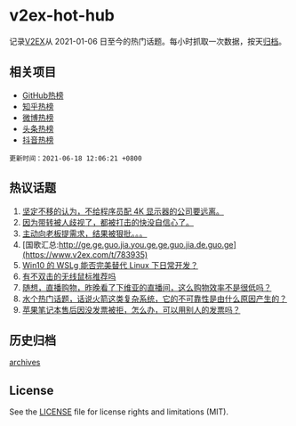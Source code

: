 # v2ex-hot-hub

 记录[V2EX](https://www.v2ex.com/)从 2021-01-06 日至今的热门话题。每小时抓取一次数据，按天[归档](archives)。
 
 ## 相关项目

- [GitHub热榜](https://github.com/lonnyzhang423/github-hot-hub)
- [知乎热榜](https://github.com/lonnyzhang423/zhihu-hot-hub)
- [微博热榜](https://github.com/lonnyzhang423/weibo-hot-hub)
- [头条热榜](https://github.com/lonnyzhang423/toutiao-hot-hub)
- [抖音热榜](https://github.com/lonnyzhang423/douyin-hot-hub)


 `更新时间：2021-06-18 12:06:21 +0800`

## 热议话题

1. [坚定不移的认为，不给程序员配 4K 显示器的公司要远离。](https://www.v2ex.com/t/783988)
1. [因为带转被人歧视了，都被打击的快没自信心了。](https://www.v2ex.com/t/783976)
1. [主动向老板提需求，结果被狠批。。。](https://www.v2ex.com/t/784059)
1. [国歌汇总:http://ge.ge.guo.jia.you.ge.ge.guo.jia.de.guo.ge](https://www.v2ex.com/t/783935)
1. [Win10 的 WSLg 能否完美替代 Linux 下日常开发？](https://www.v2ex.com/t/783953)
1. [有不双击的无线鼠标推荐吗](https://www.v2ex.com/t/783989)
1. [随想，直播购物，昨晚看了下维亚的直播间，这么购物效率不是很低吗？](https://www.v2ex.com/t/784119)
1. [水个热门话题，话说火箭这类复杂系统，它的不可靠性是由什么原因产生的？](https://www.v2ex.com/t/784095)
1. [苹果笔记本售后因没发票被拒，怎么办，可以用别人的发票吗？](https://www.v2ex.com/t/784051)

## 历史归档

[archives](archives)

## License

See the [LICENSE](LICENSE) file for license rights and limitations (MIT).
